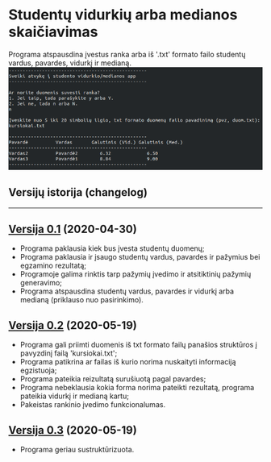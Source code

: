 # Studentų vidurkių arba medianos skaičiavimas
Programa atspausdina įvestus ranka arba iš '.txt' formato failo studentų vardus, pavardes, vidurkį ir medianą.
![](photo.png)

## Versijų istorija (changelog)

---

## [Versija 0.1](https://github.com/miKiau/Antra-uzduotis/tree/0.1v_naudojami-vektoriai) (2020-04-30)
- Programa paklausia kiek bus įvesta studentų duomenų;
- Programa paklausia ir įsaugo studentų vardus, pavardes ir pažymius bei egzamino rezultatą;
- Programoje galima rinktis tarp pažymių įvedimo ir atsitiktinių pažymių generavimo;
- Programa atspausdina studentų vardus, pavardes ir vidurkį arba medianą (priklauso nuo pasirinkimo).
## [Versija 0.2](https://github.com/miKiau/Antra-uzduotis/tree/0.2v) (2020-05-19)
- Programa gali priimti duomenis iš txt formato failų panašios struktūros į pavyzdinį failą 'kursiokai.txt';
- Programa patikrina ar failas iš kurio norima nuskaityti informaciją egzistuoja;
- Programa pateikia reizultatą surušiuotą pagal pavardes;
- Programa nebeklausia kokia forma norima pateikti rezultatą, programa pateikia vidurkį ir medianą kartu;
- Pakeistas rankinio įvedimo funkcionalumas.
## [Versija 0.3](https://github.com/miKiau/Antra-uzduotis/tree/0.3v) (2020-05-19)
- Programa geriau sustruktūrizuota.
